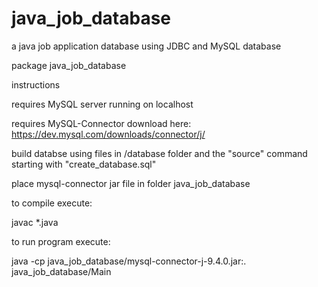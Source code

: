 # java_job_database
a java job application database using JDBC and MySQL database

package java_job_database

instructions

requires MySQL server running on localhost

requires MySQL-Connector download here: https://dev.mysql.com/downloads/connector/j/

build databse using files in /database folder and the "source" command starting with "create_database.sql"

place mysql-connector jar file in folder java_job_database

to compile execute:

javac *.java

to run program execute:

java -cp java_job_database/mysql-connector-j-9.4.0.jar:. java_job_database/Main
